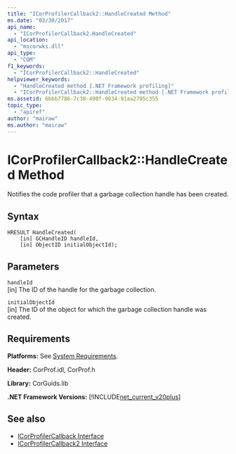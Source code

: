 ```yaml
---
title: "ICorProfilerCallback2::HandleCreated Method"
ms.date: "03/30/2017"
api_name: 
  - "ICorProfilerCallback2.HandleCreated"
api_location: 
  - "mscorwks.dll"
api_type: 
  - "COM"
f1_keywords: 
  - "ICorProfilerCallback2::HandleCreated"
helpviewer_keywords: 
  - "HandleCreated method [.NET Framework profiling]"
  - "ICorProfilerCallback2::HandleCreated method [.NET Framework profiling]"
ms.assetid: 6bbb7786-7c38-490f-9834-91aa2795c355
topic_type: 
  - "apiref"
author: "mairaw"
ms.author: "mairaw"
---
```

# ICorProfilerCallback2::HandleCreated Method
Notifies the code profiler that a garbage collection handle has been created.  
  
## Syntax  
  
```  
HRESULT HandleCreated(  
    [in] GCHandleID handleId,  
    [in] ObjectID initialObjectId);  
```  
  
## Parameters  
 `handleId`  
 [in] The ID of the handle for the garbage collection.  
  
 `initialObjectId`  
 [in] The ID of the object for which the garbage collection handle was created.  
  
## Requirements  
 **Platforms:** See [System Requirements](../../../../docs/framework/get-started/system-requirements.md).  
  
 **Header:** CorProf.idl, CorProf.h  
  
 **Library:** CorGuids.lib  
  
 **.NET Framework Versions:** [!INCLUDE[net_current_v20plus](../../../../includes/net-current-v20plus-md.md)]  
  
## See also
- [ICorProfilerCallback Interface](../../../../docs/framework/unmanaged-api/profiling/icorprofilercallback-interface.md)
- [ICorProfilerCallback2 Interface](../../../../docs/framework/unmanaged-api/profiling/icorprofilercallback2-interface.md)
